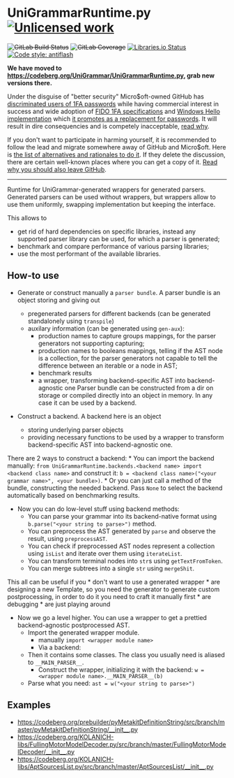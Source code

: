UniGrammarRuntime.py [![Unlicensed work](https://raw.githubusercontent.com/unlicense/unlicense.org/master/static/favicon.png)](https://unlicense.org/)
===================
~~![GitLab Build Status](https://gitlab.com/UniGrammar/UniGrammarRuntime.py/badges/master/pipeline.svg)~~
~~![GitLab Coverage](https://gitlab.com/UniGrammar/UniGrammarRuntime.py/badges/master/coverage.svg)~~
[![Libraries.io Status](https://img.shields.io/librariesio/github/UniGrammar/UniGrammarRuntime.py.svg)](https://libraries.io/github/UniGrammar/UniGrammarRuntime.py)
[![Code style: antiflash](https://img.shields.io/badge/code%20style-antiflash-FFF.svg)](https://codeberg.org/KOLANICH-tools/antiflash.py)

**We have moved to https://codeberg.org/UniGrammar/UniGrammarRuntime.py, grab new versions there.**

Under the disguise of "better security" Micro$oft-owned GitHub has [discriminated users of 1FA passwords](https://github.blog/2023-03-09-raising-the-bar-for-software-security-github-2fa-begins-march-13/) while having commercial interest in success and wide adoption of [FIDO 1FA specifications](https://fidoalliance.org/specifications/download/) and [Windows Hello implementation](https://support.microsoft.com/en-us/windows/passkeys-in-windows-301c8944-5ea2-452b-9886-97e4d2ef4422) which [it promotes as a replacement for passwords](https://github.blog/2023-07-12-introducing-passwordless-authentication-on-github-com/). It will result in dire consequencies and is competely inacceptable, [read why](https://codeberg.org/KOLANICH/Fuck-GuanTEEnomo).

If you don't want to participate in harming yourself, it is recommended to follow the lead and migrate somewhere away of GitHub and Micro$oft. Here is [the list of alternatives and rationales to do it](https://github.com/orgs/community/discussions/49869). If they delete the discussion, there are certain well-known places where you can get a copy of it. [Read why you should also leave GitHub](https://codeberg.org/KOLANICH/Fuck-GuanTEEnomo).

---

Runtime for UniGrammar-generated wrappers for generated parsers. Generated parsers can be used without wrappers, but wrappers allow to use them uniformly, swapping implementation but keeping the interface.

This allows to
* get rid of hard dependencies on specific libraries, instead any supported parser library can be used, for which a parser is generated;
* benchmark and compare performance of various parsing libraries;
* use the most performant of the available libraries.


How-to use
-----------

* Generate or construct manually a `parser bundle`. A parser bundle is an object storing and giving out
    * pregenerated parsers for different backends (can be generated standalonely using `transpile`)
    * auxilary information (can be generated using `gen-aux`):
        * production names to capture groups mappings, for the parser generators not supporting capturing;
        * production names to booleans mappings, telling if the AST node is a collection, for the parser generators not capable to tell the difference between an iterable or a node in AST;
        * benchmark results
        * a wrapper, transforming backend-specific AST into backend-agnostic one
    Parser bundle can be constructed from a dir on storage or compiled directly into an object in memory. In any case it can be used by a backend.

* Construct a backend. A backend here is an object
    * storing underlying parser objects
    * providing necessary functions to be used by a wrapper to transform backend-specific AST into backend-agnostic one.

There are 2 ways to construct a backend:
    * You can import the backend manually: `from UniGrammarRuntime.backends.<backend name> import <backend class name>` and construct it: `b = <backend class name>("<your grammar name>", <your bundle>)`.
    * Or you can just call a method of the bundle, constructing the needed backend. Pass `None` to select the backend automatically based on benchmarking results.

* Now you can do low-level stuff using backend methods:
    * You can parse your grammar into its backend-native format using `b.parse("<your string to parse>")` method.
    * You can preprocess the AST generated by `parse` and observe the result, using `preprocessAST`.
    * You can check if preprocessed AST nodes represent a collection using `isList` and iterate over them using `iterateList`.
    * You can transform terminal nodes into `str`s using `getTextFromToken`.
    * You can merge subtrees into a single `str` using `mergeShit`.

This all can be useful if you
    * don't want to use a generated wrapper
    * are designing a new Template, so you need the generator to generate custom postprocessing, in order to do it you need to craft it manually first
    * are debugging
    * are just playing around

* Now we go a level higher. You can use a wrapper to get a prettied backend-agnostic postprocessed AST.
    * Import the generated wrapper module.
       * manually `import <wrapper module name>`
       * Via a backend:
    * Then it contains some classes. The class you usually need is aliased to `__MAIN_PARSER__`.
        * Construct the wrapper, initializing it with the backend: `w = <wrapper module name>.__MAIN_PARSER__(b)`
    * Parse what you need: `ast = w("<your string to parse>")`

Examples
--------

* https://codeberg.org/prebuilder/pyMetakitDefinitionString/src/branch/master/pyMetakitDefinitionString/__init__.py
* https://codeberg.org/KOLANICH-libs/FullingMotorModelDecoder.py/src/branch/master/FullingMotorModelDecoder/__init__.py
* https://codeberg.org/KOLANICH-libs/AptSourcesList.py/src/branch/master/AptSourcesList/__init__.py
